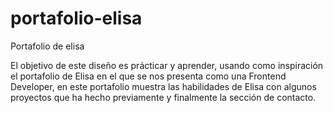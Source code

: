 # portafolio-elisa
Portafolio de elisa

El objetivo de este diseño es prácticar y aprender, usando como inspiración el portafolio de Elisa en el que se nos presenta como una Frontend Developer, en este portafolio muestra las habilidades de Elisa con algunos proyectos que ha hecho previamente y finalmente la sección de contacto.
